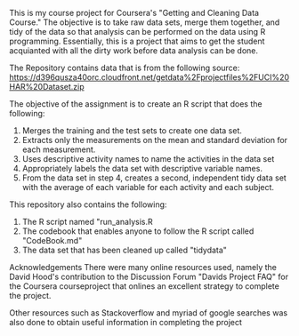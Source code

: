 This is my course project for Coursera's "Getting and Cleaning Data Course." The objective is to take raw data sets, merge them
together, and tidy of the data so that analysis can be performed on the data using R programming. Essentially, this is a project that aims to 
get the student acquianted with all the dirty work before data analysis can be done.

The Repository contains data that is from the following source:
https://d396qusza40orc.cloudfront.net/getdata%2Fprojectfiles%2FUCI%20HAR%20Dataset.zip 

The objective of the assignment is to create an R script that does the following:

1. Merges the training and the test sets to create one data set.
2. Extracts only the measurements on the mean and standard deviation for each measurement. 
3. Uses descriptive activity names to name the activities in the data set
4. Appropriately labels the data set with descriptive variable names. 
5. From the data set in step 4, creates a second, independent tidy data set with the average of each variable for each activity and each subject.

This repository also contains the following:

1. The R script named "run_analysis.R
2. The codebook that enables anyone to follow the R script called "CodeBook.md"
3. The data set that has been cleaned up called "tidydata"

Acknowledgements
There were many online resources used, namely the David Hood's contribution to the Discussion Forum "Davids Project FAQ"
for the Coursera courseproject that onlines an excellent strategy to complete the project. 

Other resources such as Stackoverflow and myriad of google searches was also done to obtain useful information in completing the project

